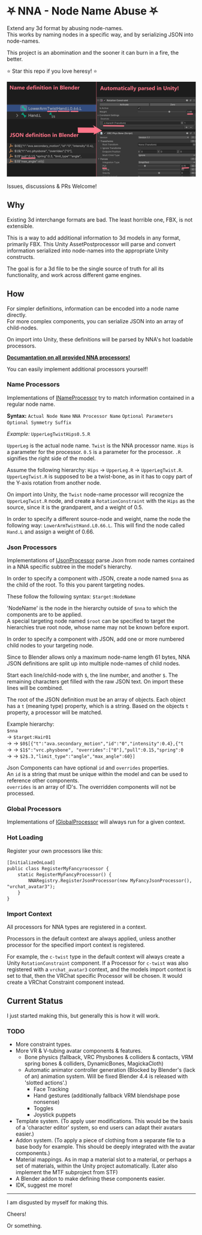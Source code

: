 # ⛧ NNA - Node Name Abuse ⛧
Extend any 3d format by abusing node-names.\
This works by naming nodes in a specific way, and by serializing JSON into node-names.

This project is an abomination and the sooner it can burn in a fire, the better.

⭐ Star this repo if you love heresy! ⭐

![](./Docs/img/nna-example.png)

Issues, discussions & PRs Welcome!

## Why
Existing 3d interchange formats are bad. The least horrible one, FBX, is not extensible.

This is a way to add additional information to 3d models in any format, primarily FBX.
This Unity AssetPostprocessor will parse and convert information serialized into node-names into the appropriate Unity constructs.

The goal is for a 3d file to be the single source of truth for all its functionality, and work across different game engines.

## How
For simpler definitions, information can be encoded into a node name directly.\
For more complex components, you can serialize JSON into an array of child-nodes.

On import into Unity, these definitions will be parsed by NNA's hot loadable processors.

**[Documantation on all provided NNA processors!](Docs/Processors.md)**

You can easily implement additional processors yourself!

### Name Processors
Implementations of [INameProcessor](./NNA/Runtime/Processors/IJsonProcessor.cs) try to match information contained in a regular node name.

**Syntax:** `Actual Node Name` `NNA Processor Name` `Optional Parameters` `Optional Symmetry Suffix`

*Example:* `UpperLegTwistHips0.5.R`

`UpperLeg` is the actual node name.
`Twist` is the NNA processor name.
`Hips` is a parameter for the processor.
`0.5` is a parameter for the processor.
`.R` signifies the right side of the model.

Assume the following hierarchy: `Hips` → `UpperLeg.R` → `UpperLegTwist.R`.\
`UpperLegTwist.R` is supposed to be a twist-bone, as in it has to copy part of the Y-axis rotation from another node.

On import into Unity, the `Twist` node-name processor will recognize the `UpperLegTwist.R` node, and create a `RotationConstraint` with the `Hips` as the source, since it is the grandparent, and a weight of 0.5.

In order to specify a different source-node and weight, name the node the following way: `LowerArmTwistHand.L0.66.L`.
This will find the node called `Hand.L` and assign a weight of 0.66.

### Json Processors
Implementations of [IJsonProcessor](./NNA/Runtime/Processors/IJsonProcessor.cs) parse Json from node names contained in a NNA specific subtree in the model's hierarchy.

In order to specify a component with JSON, create a node named `$nna` as the child of the root.
To this you parent targeting nodes.

These follow the following syntax: `$target:NodeName`

'NodeName' is the node in the hierarchy outside of `$nna` to which the components are to be applied.\
A special targeting node named `$root` can be specified to target the hierarchies true root node, whose name may not be known before export.

In order to specify a component with JSON, add one or more numbered child nodes to your targeting node.

Since to Blender allows only a maximum node-name length 61 bytes, NNA JSON definitions are split up into multiple node-names of child nodes.

Start each line/child-node with `$`, the line number, and another `$`. The remaining characters get filled with the raw JSON text. On import these lines will be combined.

The root of the JSON definition must be an array of objects. Each object has a `t` (meaning type) property, which is a string. Based on the objects `t` property, a processor will be matched.

Example hierarchy:\
`$nna`\
→ `$target:Hair01`\
→ → `$0$[{"t":"ava.secondary_motion","id":"0","intensity":0.4},{"t`\
→ → `$1$":"vrc.physbone", "overrides":["0"],"pull":0.15,"spring":0`\
→ → `$2$.3,"limit_type":"angle","max_angle":60}]`

Json Components can have optional `id` and `overrides` properties.\
An `id` is a string that must be unique within the model and can be used to reference other components.\
`overrides` is an array of ID's. The overridden components will not be processed.

### Global Processors
Implementations of [IGlobalProcessor](./NNA/Runtime/Processors/IGlobalProcessor.cs) will always run for a given context.

### Hot Loading
Register your own processors like this:

```
[InitializeOnLoad]
public class RegisterMyFancyrocessor {
	static RegisterMyFancyProcessor() {
		NNARegistry.RegisterJsonProcessor(new MyFancyJsonProcessor(), "vrchat_avatar3");
	}
}
```

### Import Context
All processors for NNA types are registered in a context.

Processors in the default context are always applied, unless another processor for the specified import context is registered.

For example, the `c-twist` type in the default context will always create a Unity `RotationConstraint` component.
If a Processor for `c-twist` was also registered with a `vrchat_avatar3` context, and the models import context is set to that, then the VRChat specific Processor will be chosen. It would create a VRChat Constraint component instead.

## Current Status
I just started making this, but generally this is how it will work.

### TODO
* More constraint types.
* More VR & V-tubing avatar components & features.
	* Bone physics (fallback, VRC Physbones & colliders & contacts, VRM spring bones & colliders, DynamicBones, MagickaCloth)
	* Automatic animator controller generation (Blocked by Blender's (lack of an) animation system. Will be fixed Blender 4.4 is released with 'slotted actions'.)
		* Face Tracking
		* Hand gestures (additionally fallback VRM blendshape pose nonsense)
		* Toggles
		* Joystick puppets
* Template system. (To apply user modifications. This would be the basis of a 'character editor' system, so end users can adapt their avatars easier.)
* Addon system. (To apply a piece of clothing from a separate file to a base body for example. This should be deeply integrated with the avatar components.)
* Material mappings. As in map a material slot to a material, or perhaps a set of materials, within the Unity project automatically. (Later also implement the MTF subproject from STF)
* A Blender addon to make defining these components easier.
* IDK, suggest me more!

---

I am disgusted by myself for making this.

Cheers!

Or something.
